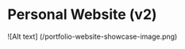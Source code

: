 # Personal Website (v2)

<!-- ![Alt text] (src/assets/images/portfolio-website-showcase-image.png) -->

![Alt text] (/portfolio-website-showcase-image.png)
